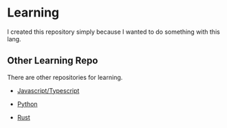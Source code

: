 # Learning

I created this repository simply because I wanted to do something with this lang.

## Other Learning Repo

There are other repositories for learning.  

* [Javascript/Typescript](https://github.com/bella2391/Learning/tree/js/ts)

* [Python](https://github.com/bella2391/Learning/tree/python)

* [Rust](https://github.com/bella2391/Learning/tree/rust)
